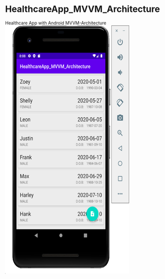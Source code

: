 # HealthcareApp_MVVM_Architecture
Healthcare App with Android MVVM-Architecture
<img src="https://github.com/hooi0002/HealthcareApp_MVVM_Architecture/blob/master/Screenshot%202020-05-07%20at%208.08.32%20PM.png" width="400" height="800">
